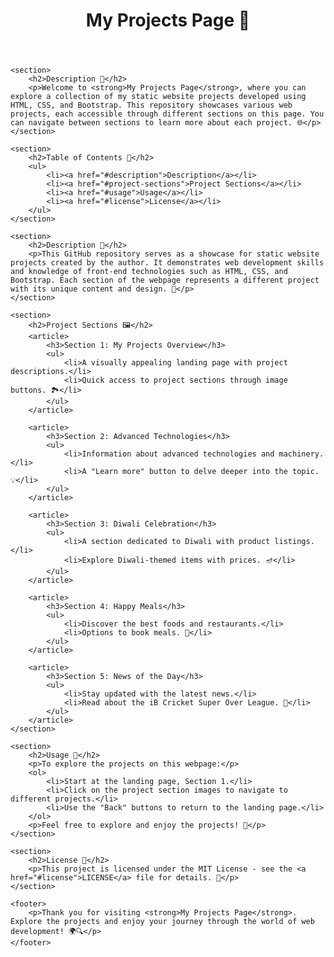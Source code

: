 <!DOCTYPE html>
<html>

<head>
    <title>My Projects Page</title>
</head>

<body>
    <header>
        <h1>My Projects Page 🚀</h1>
    </header>

    <section>
        <h2>Description 📝</h2>
        <p>Welcome to <strong>My Projects Page</strong>, where you can explore a collection of my static website projects developed using HTML, CSS, and Bootstrap. This repository showcases various web projects, each accessible through different sections on this page. You can navigate between sections to learn more about each project. 🌐</p>
    </section>

    <section>
        <h2>Table of Contents 📜</h2>
        <ul>
            <li><a href="#description">Description</a></li>
            <li><a href="#project-sections">Project Sections</a></li>
            <li><a href="#usage">Usage</a></li>
            <li><a href="#license">License</a></li>
        </ul>
    </section>

    <section>
        <h2>Description 📝</h2>
        <p>This GitHub repository serves as a showcase for static website projects created by the author. It demonstrates web development skills and knowledge of front-end technologies such as HTML, CSS, and Bootstrap. Each section of the webpage represents a different project with its unique content and design. 🎨</p>
    </section>

    <section>
        <h2>Project Sections 🖼️</h2>
        <article>
            <h3>Section 1: My Projects Overview</h3>
            <ul>
                <li>A visually appealing landing page with project descriptions.</li>
                <li>Quick access to project sections through image buttons. 🏞️</li>
            </ul>
        </article>

        <article>
            <h3>Section 2: Advanced Technologies</h3>
            <ul>
                <li>Information about advanced technologies and machinery.</li>
                <li>A "Learn more" button to delve deeper into the topic. 💡</li>
            </ul>
        </article>

        <article>
            <h3>Section 3: Diwali Celebration</h3>
            <ul>
                <li>A section dedicated to Diwali with product listings.</li>
                <li>Explore Diwali-themed items with prices. 🪔</li>
            </ul>
        </article>

        <article>
            <h3>Section 4: Happy Meals</h3>
            <ul>
                <li>Discover the best foods and restaurants.</li>
                <li>Options to book meals. 🍔</li>
            </ul>
        </article>

        <article>
            <h3>Section 5: News of the Day</h3>
            <ul>
                <li>Stay updated with the latest news.</li>
                <li>Read about the iB Cricket Super Over League. 📰</li>
            </ul>
        </article>
    </section>

    <section>
        <h2>Usage 🌟</h2>
        <p>To explore the projects on this webpage:</p>
        <ol>
            <li>Start at the landing page, Section 1.</li>
            <li>Click on the project section images to navigate to different projects.</li>
            <li>Use the "Back" buttons to return to the landing page.</li>
        </ol>
        <p>Feel free to explore and enjoy the projects! 🚀</p>
    </section>

    <section>
        <h2>License 📄</h2>
        <p>This project is licensed under the MIT License - see the <a href="#license">LICENSE</a> file for details. 📜</p>
    </section>

    <footer>
        <p>Thank you for visiting <strong>My Projects Page</strong>. Explore the projects and enjoy your journey through the world of web development! 🌍🔍</p>
    </footer>
</body>

</html>
